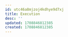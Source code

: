 ```yaml
---
id: utc46a8mjzoj4kdhye9d7xj
title: Execution
desc: ''
updated: 1708846812385
created: 1708846812385
---
```

